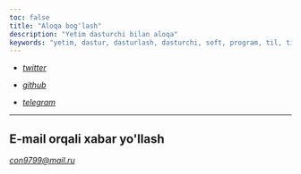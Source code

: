 ```yaml
---
toc: false
title: "Aloqa bog'lash"
description: "Yetim dasturchi bilan aloqa"
keywords: "yetim, dastur, dasturlash, dasturchi, soft, program, til, tili, manuchehr, usmonov, devcon, haqida"
---
```


+ _[twitter](https://twitter.com/iplosvoy)_

+ _[github](https://github.com/con9799)_

+ _[telegram](https://t.me/iplosvoy)_

---

## E-mail orqali xabar yo'llash

_[con9799@mail.ru](mailto:con9799@mail.ru)_
